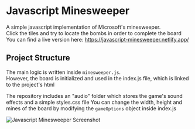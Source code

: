 # Javascript Minesweeper

A simple javascript implementation of Microsoft's minesweeper. <br/>
Click the tiles and try to locate the bombs in order to complete the board <br/>
You can find a live version here: https://javascript-minesweeper.netlify.app/

## Project Structure

The main logic is written inside `` minesweeper.js ``. <br/>
However, the board is initialized and used in the index.js file, which is linked to the project's html

The repository includes an "audio" folder which stores the game's sound effects and a simple styles.css file
You can change the width, height and mines of the board by modifying the `` gameOptions `` object inside index.js

![Javascript Minesweeper Screenshot](https://i.imgur.com/FhFK5lI.png)
